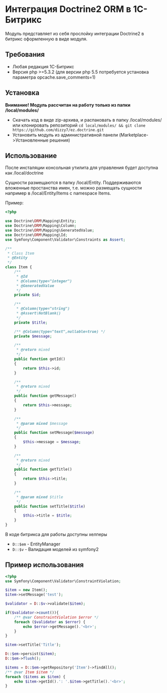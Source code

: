 Интеграция Doctrine2 ORM в 1С-Битрикс
=========

Модуль представляет из себя прослойку интеграции Doctrine2 в битрикс оформленную в виде модуля.

Требования
----------
- Любая редакция 1С-Битрикс
- Версия php >=5.3.2 (для версии php 5.5 потребуется установка параметра opcache.save_comments=1)

Установка
---------

**Внимание! Модуль рассчитан на работу только из папки /local/modules/**

  - Скачать код в виде zip-архива, и распаковать в папку /local/modules/ или клонировать репозиторий `cd local/modules/ && git clone https://github.com/dizzy7/ez.doctrine.git`
  - Установить модуль из административной панели (Marketplace->Установленные решения)

Использование
-------------

После инсталяции консольная утилита для управления будет доступна как /local/doctrine

Сущности размещаются в папку /local/Entity. Поддерживаются вложенные простанства имен, т.е. можно размещать сущности например в /local/Entity/Items с namespace Items.
 
 
Пример:

```php
<?php

use Doctrine\ORM\Mapping\Entity;
use Doctrine\ORM\Mapping\Column;
use Doctrine\ORM\Mapping\GeneratedValue;
use Doctrine\ORM\Mapping\Id;
use Symfony\Component\Validator\Constraints as Assert;

/**
 * Class Item
 * @Entity
 */
class Item {
    /**
     * @Id
     * @Column(type="integer")
     * @GeneratedValue
     */
    private $id;

    /**
     * @Column(type="string")
     * @Assert\NotBlank()
     */
    private $title;

    /** @Column(type="text",nullable=true) */
    private $message;

    /**
     * @return mixed
     */
    public function getId()
    {
        return $this->id;
    }

    /**
     * @return mixed
     */
    public function getMessage()
    {
        return $this->message;
    }

    /**
     * @param mixed $message
     */
    public function setMessage($message)
    {
        $this->message = $message;
    }

    /**
     * @return mixed
     */
    public function getTitle()
    {
        return $this->title;
    }

    /**
     * @param mixed $title
     */
    public function setTitle($title)
    {
        $this->title = $title;
    }
} 
```

В коде битрикса для работы доступны хелперы
  - ```D::$em``` - EntityManager
  - ```D::$v``` - Валидация моделей из symfony2

Пример использования
------

```php
<?php
use Symfony\Component\Validator\ConstraintViolation;

$item = new Item();
$item->setMessage('test');

$validator = D::$v->validate($item);

if($validator->count()){
    /** @var ConstraintViolation $error */
    foreach ($validator as $error) {
        echo $error->getMessage().'<br>';
    }
}

$item->setTitle('Title');

D::$em->persist($item);
D::$em->flush();

$items = D::$em->getRepository('Item')->findAll();
/** @var Item $item */
foreach ($items as $item) {
    echo $item->getId().': '.$item->getTitle().'<br>';
}
```





